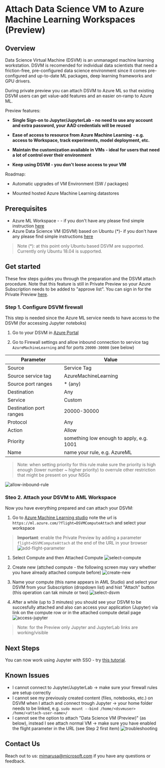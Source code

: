 # Attach Data Science VM to Azure Machine Learning Workspaces (Preview)

## Overview
Data Science Virtual Machine (DSVM) is an unmanaged machine learning workstation. DSVM is recomended for individual data scientists that need a friction-free, pre-configured data science environment since it comes pre-configured and up-to-date ML packages, deep learning frameworks and GPU drivers.

During private preview you can attach DSVM to Azure ML so that existing DSVM users can get value-add features and an easier on-ramp to Azure ML.  

Preview features:

* **Single Sign-on to Jupyter/JupyterLab - no need to use any account and extra password, your AAD credentials will be reused**

* **Ease of access to resource from Azure Machine Learning - e.g. access to Workspace, track experiments, model deployment, etc.**

* **Maintain the customization available in VMs - ideal for users that need a lot of control over their environment**

* **Keep using DSVM - you don't loose access to your VM**

Roadmap:

* Automatic upgrades of VM Environment (SW / packages)

* Mounted hosted Azure Machine Learning datastores


## Prerequisites
- Azure ML Workspace -  - if you don't have any please find simple instruction [here](https://docs.microsoft.com/en-us/azure/machine-learning/quickstart-create-resources#create-the-workspace)
- Azure Data Science VM (DSVM) based on Ubuntu (*)- if you don't have any please find simple instructions [here](https://docs.microsoft.com/en-us/azure/machine-learning/data-science-virtual-machine/dsvm-ubuntu-intro)

> Note (*): at this point only Ubuntu based DSVM are supported. Currently only Ubuntu 18.04 is supported.

## Get started
These few steps guides you through the preparation and the DSVM attach procedure. Note that this feature is still in Private Preview so your Azure Subscription needs to be added to "approve list". You can sign in for the Private Preview [here](https://forms.office.com/r/0xDtY5YzcY).

### Step 1. Configure DSVM firewall
This step is needed since the Azure ML service needs to have access to the DSVM (for accessing Jupyter noteboks)

1. Go to your DSVM in  [Azure Portal](https://porta.azure.com)

1. Go to Firewall settings and allow inbound connection to service tag `AzureMachineLearning` and for ports `20000-30000` (see below) 

|Parameter|Value|
|------|-----|
|Source|Service Tag|
|Source service tag| AzureMachineLearning|
|Source port ranges| * (any)|
|Destination| Any|
|Service|Custom|
|Destination port ranges| 20000-30000|
|Protocol|Any|
|Action|Allow|
|Priority| something low enough to apply, e.g. 1001|
|Name| name your rule, e.g. AzureML|

> Note: when setting priority for this rule make sure the priority is high enough (lower number ~ higher priority) to overrule other restriction that might be present on your NSGs

![allow-inbound-rule](./media/prereq-firewall-settings2.png)




### Steo 2. Attach your DSVM to AML Workspace
Now you have everything prepared and can attach your DSVM:

1. Go to [Azure Machine Learning studio](https://ml.azure.com/&flight=DSVMComputeAttach) note the url is `https://ml.azure.com/?flight=DSVMComputeAttach` and select your workspace

> **Important**: enable the Private Preview by adding a parameter `flight=DSVMComputeAttach` at the end of the URL in your browser 
> ![add-flight-parameter](./media/attach-00-enable-flight.png)

1. Select Compute and then Attached Compute ![select-compute](./media/attach-01-select-compute.png)

1. Create new (attched compute - the following screen may vary whether you have already attached compute before) ![create-new](./media/attach-02-create-new.png)

1. Name your compute (this name appears in AML Studio) and select your DSVM from your Subscription (dropdown list) and hist "Attach" button (this operation can tak minute or two) ![select-dsvm](./media/attach-03-attach-step.png)

1. After a while (up to 3 minutes) you should see your DSVM to be succesfully attached and also can access your application (Jupyter) via link on the compute row or in the attached compute detail page ![access-jupyter](./media/attach-05-jupyter.png) 

> Note: for the Preview only Jupyter and JupyterLab links are working/visible

## Next Steps

You can now work using Jupyter with SSO - try [this tutorial](./docs/attach-dsvm-and-run-simple-notebook.md).


## Known Issues

- I cannot connect to Jupyter/JupyterLab -> make sure your firewall rules are setup correctly
- I cannot see my previously created content (files, notebooks, etc.) on DSVM when I attach and connect trough Jupyter -> your home folder needs to be linked, e.g. `sudo mount --bind /home/<dsvmuser> /home/<attach-user-name>/`
- I cannot see the option to attach "Data Science VM (Preview)" (as below), instead I see attach normal VM -> make sure you have enabled the flight parameter in the URL (see Step 2 first item) ![troubleshooting](./media/troubleshooting1.png) 

## Contact Us
Reach out to us: mimarusa@microsoft.com if you have any questions or feedback.